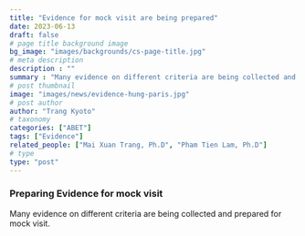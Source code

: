 ```yaml
---
title: "Evidence for mock visit are being prepared"
date: 2023-06-13
draft: false
# page title background image
bg_image: "images/backgrounds/cs-page-title.jpg"
# meta description
description : ""
summary : "Many evidence on different criteria are being collected and prepared for mock visit."
# post thumbnail
image: "images/news/evidence-hung-paris.jpg"
# post author
author: "Trang Kyoto"
# taxonomy
categories: ["ABET"]
tags: ["Evidence"]
related_people: ["Mai Xuan Trang, Ph.D", "Pham Tien Lam, Ph.D"]
# type
type: "post"
---
```


### Preparing Evidence for mock visit

Many evidence on different criteria are being collected and prepared for mock visit.
